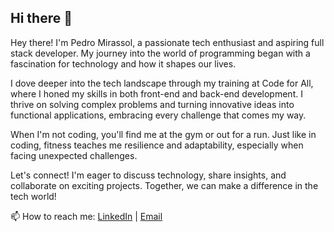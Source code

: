 ## Hi there 👋

Hey there! I'm Pedro Mirassol, a passionate tech enthusiast and aspiring full stack developer. My journey into the world of programming began with a fascination for technology and how it shapes our lives.

I dove deeper into the tech landscape through my training at Code for All, where I honed my skills in both front-end and back-end development. I thrive on solving complex problems and turning innovative ideas into functional applications, embracing every challenge that comes my way.

When I'm not coding, you'll find me at the gym or out for a run. Just like in coding, fitness teaches me resilience and adaptability, especially when facing unexpected challenges.

Let's connect! I'm eager to discuss technology, share insights, and collaborate on exciting projects. Together, we can make a difference in the tech world!

📫 How to reach me: [LinkedIn](https://www.linkedin.com/in/pedromirassol/) | [Email](mirassol.pedro@gmail.com)

<!--
**Deathzu7/Deathzu7** is a ✨ _special_ ✨ repository because its `README.md` (this file) appears on your GitHub profile.

Here are some ideas to get you started:

- 🔭 I’m currently working on ...
- 🌱 I’m currently learning ...
- 👯 I’m looking to collaborate on ...
- 🤔 I’m looking for help with ...
- 💬 Ask me about ...
- 📫 How to reach me: ...
- 😄 Pronouns: ...
- ⚡ Fun fact: ...
-->
